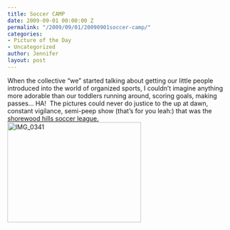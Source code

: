 ```yaml
---
title: Soccer CAMP
date: 2009-09-01 00:00:00 Z
permalink: "/2009/09/01/20090901soccer-camp/"
categories:
- Picture of the Day
- Uncategorized
author: Jennifer
layout: post
---
```


When the collective &#8220;we&#8221; started talking about getting our little people introduced into the world of organized sports, I couldn&#8217;t imagine anything more adorable than our toddlers running around, scoring goals, making passes&#8230; HA!  The pictures could never do justice to the up at dawn, constant vigilance, semi-peep show (that&#8217;s for you leah:) that was the [shorewood hills soccer league.](http://www.flickr.com/photos/jenniferandJennifers_photos/sets/72157622211491524/ "shorewood hills soccer league.") <img class="alignnone size-medium wp-image-383" title="IMG_0341" src="http://www.madcitythree.com/wp-content/uploads/2009/09/IMG_0341-300x225.jpg" alt="IMG_0341" width="300" height="225" />

